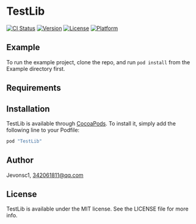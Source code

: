 # TestLib

[![CI Status](http://img.shields.io/travis/Jevonsc1/TestLib.svg?style=flat)](https://travis-ci.org/Jevonsc1/TestLib)
[![Version](https://img.shields.io/cocoapods/v/TestLib.svg?style=flat)](http://cocoapods.org/pods/TestLib)
[![License](https://img.shields.io/cocoapods/l/TestLib.svg?style=flat)](http://cocoapods.org/pods/TestLib)
[![Platform](https://img.shields.io/cocoapods/p/TestLib.svg?style=flat)](http://cocoapods.org/pods/TestLib)

## Example

To run the example project, clone the repo, and run `pod install` from the Example directory first.

## Requirements

## Installation

TestLib is available through [CocoaPods](http://cocoapods.org). To install
it, simply add the following line to your Podfile:

```ruby
pod "TestLib"
```

## Author

Jevonsc1, 342061811@qq.com

## License

TestLib is available under the MIT license. See the LICENSE file for more info.
